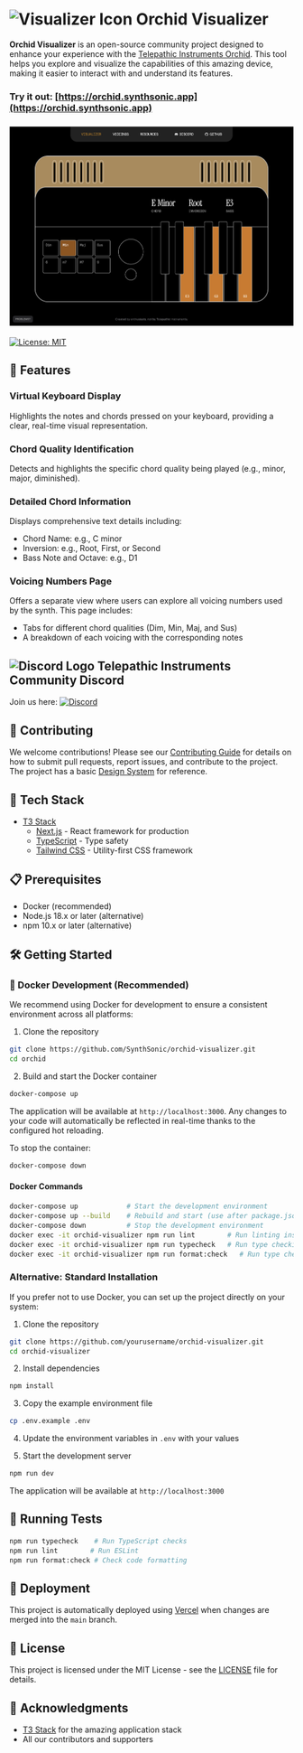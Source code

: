 # <img src="https://raw.githubusercontent.com/addisonjames/orchid-visualizer/main/public/icon-192.png" width="24" height="24" alt="Visualizer Icon"> Orchid Visualizer

**Orchid Visualizer** is an open-source community project designed to enhance your experience with the [Telepathic Instruments Orchid](https://telepathicinstruments.com/). This tool helps you explore and visualize the capabilities of this amazing device, making it easier to interact with and understand its features.  

### Try it out: [https://orchid.synthsonic.app](https://orchid.synthsonic.app)


### ![Orchid Virtual Keyboard](assets/visualizer-keyboard-v2.0.png)

[![License: MIT](https://img.shields.io/badge/License-MIT-yellow.svg)](https://opensource.org/licenses/MIT)

## 🌟 Features

### Virtual Keyboard Display
Highlights the notes and chords pressed on your keyboard, providing a clear, real-time visual representation.

### Chord Quality Identification

Detects and highlights the specific chord quality being played (e.g., minor, major, diminished).
### Detailed Chord Information

Displays comprehensive text details including:
* Chord Name: e.g., C minor
* Inversion: e.g., Root, First, or Second
* Bass Note and Octave: e.g., D1

### Voicing Numbers Page

Offers a separate view where users can explore all voicing numbers used by the synth. This page includes:
* Tabs for different chord qualities (Dim, Min, Maj, and Sus)
* A breakdown of each voicing with the corresponding notes

## <img src="https://cdn.simpleicons.org/discord/5865F2" width="24" height="24" alt="Discord Logo"> Telepathic Instruments Community Discord
Join us here: [![Discord](https://img.shields.io/discord/1344898163898585138?logo=discord&color=5865F2)](https://discord.gg/wNPUwDYvYr)

## 👥 Contributing

We welcome contributions! Please see our [Contributing Guide](CONTRIBUTING.md) for details on how to submit pull requests, report issues, and contribute to the project. The project has a basic [Design System](DESIGN.md) for reference.

## 🚀 Tech Stack
- [T3 Stack](https://create.t3.gg/)
    - [Next.js](https://nextjs.org) - React framework for production
    - [TypeScript](https://www.typescriptlang.org/) - Type safety
    - [Tailwind CSS](https://tailwindcss.com) - Utility-first CSS framework

## 📋 Prerequisites

- Docker (recommended)
- Node.js 18.x or later (alternative)
- npm 10.x or later (alternative)

## 🛠️ Getting Started

### 🐳 Docker Development (Recommended)

We recommend using Docker for development to ensure a consistent environment across all platforms:

1. Clone the repository
```bash
git clone https://github.com/SynthSonic/orchid-visualizer.git
cd orchid
```

2. Build and start the Docker container
```bash
docker-compose up
```

The application will be available at `http://localhost:3000`. Any changes to your code will automatically be reflected in real-time thanks to the configured hot reloading.

To stop the container:
```bash
docker-compose down
```

#### Docker Commands

```bash
docker-compose up            # Start the development environment
docker-compose up --build    # Rebuild and start (use after package.json changes)
docker-compose down          # Stop the development environment
docker exec -it orchid-visualizer npm run lint        # Run linting inside the container
docker exec -it orchid-visualizer npm run typecheck   # Run type checking inside the container
docker exec -it orchid-visualizer npm run format:check   # Run type checking inside the container
```

### Alternative: Standard Installation

If you prefer not to use Docker, you can set up the project directly on your system:

1. Clone the repository
```bash
git clone https://github.com/yourusername/orchid-visualizer.git
cd orchid-visualizer
```

2. Install dependencies
```bash
npm install
```

3. Copy the example environment file
```bash
cp .env.example .env
```

4. Update the environment variables in `.env` with your values

5. Start the development server
```bash
npm run dev
```

The application will be available at `http://localhost:3000`

## 🧪 Running Tests

```bash
npm run typecheck    # Run TypeScript checks
npm run lint        # Run ESLint
npm run format:check # Check code formatting
```

## 🚀 Deployment
This project is automatically deployed using [Vercel](https://vercel.com) when changes are merged into the `main` branch.

## 📄 License

This project is licensed under the MIT License - see the [LICENSE](LICENSE) file for details.

## 🙏 Acknowledgments

- [T3 Stack](https://create.t3.gg/) for the amazing application stack
- All our contributors and supporters